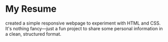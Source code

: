 # My Resume 

created a simple responsive webpage to experiment with HTML and CSS. It's nothing fancy—just a fun project to share some personal information in a clean, structured format.